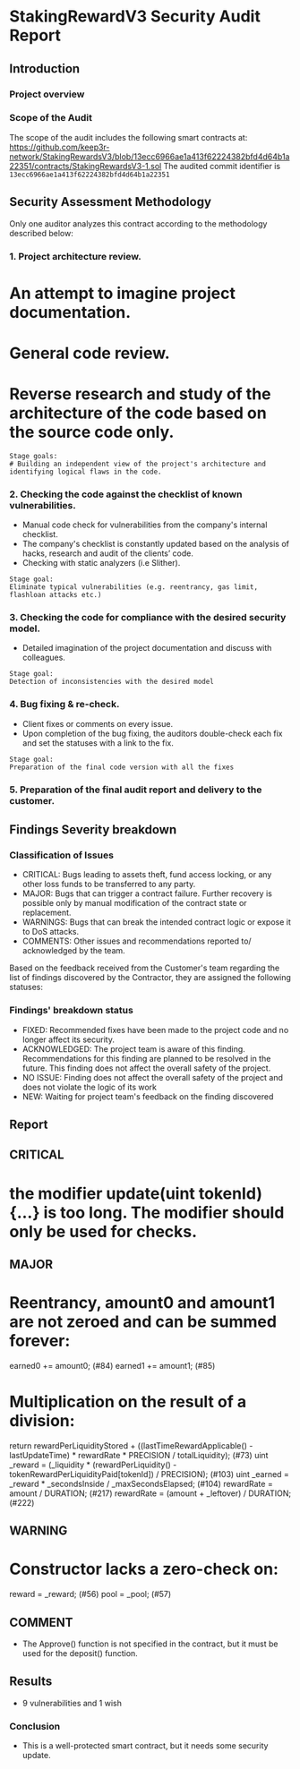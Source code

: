 # StakingRewardV3 Security Audit Report

## Introduction

### Project overview

### Scope of the Audit
The scope of the audit includes the following smart contracts at:
https://github.com/keep3r-network/StakingRewardsV3/blob/13ecc6966ae1a413f62224382bfd4d64b1a22351/contracts/StakingRewardsV3-1.sol
The audited commit identifier is `13ecc6966ae1a413f62224382bfd4d64b1a22351`

## Security Assessment Methodology

Only one auditor analyzes this contract according to the methodology described below:

### 1. Project architecture review.

# An attempt to imagine project documentation.
# General code review.
# Reverse research and study of the architecture of the code based on the source code only.
```
Stage goals:
# Building an independent view of the project's architecture and identifying logical flaws in the code.
```

### 2. Checking the code against the checklist of known vulnerabilities.

* Manual code check for vulnerabilities from the company's internal checklist.
* The company's checklist is constantly updated based on the analysis of hacks, research and audit of the clients’ code.
* Checking with static analyzers (i.e Slither).

```
Stage goal: 
Eliminate typical vulnerabilities (e.g. reentrancy, gas limit, flashloan attacks etc.)
```

### 3. Checking the code for compliance with the desired security model.

* Detailed imagination of the project documentation and discuss with colleagues.

```
Stage goal: 
Detection of inconsistencies with the desired model
```

### 4. Bug fixing & re-check.
* Client fixes or comments on every issue.
* Upon completion of the bug fixing, the auditors double-check each fix and set the statuses with a link to the fix.

```
Stage goal:
Preparation of the final code version with all the fixes
```

### 5. Preparation of the final audit report and delivery to the customer.

## Findings Severity breakdown

### Classification of Issues

* CRITICAL: Bugs leading to assets theft, fund access locking, or any other loss funds to be transferred to any party.
* MAJOR: Bugs that can trigger a contract failure. Further recovery is possible only by manual modification of the contract state or replacement.
* WARNINGS: Bugs that can break the intended contract logic or expose it to DoS attacks.
* COMMENTS: Other issues and recommendations reported to/ acknowledged by the team.

Based on the feedback received from the Customer's team regarding the list of findings discovered by the Contractor, they are assigned the following statuses:

### Findings' breakdown status

* FIXED: Recommended fixes have been made to the project code and no longer affect its security.
* ACKNOWLEDGED: The project team is aware of this finding. Recommendations for this finding are planned to be resolved in the future. This finding does not affect the overall safety of the project.
* NO ISSUE: Finding does not affect the overall safety of the project and does not violate the logic of its work
* NEW: Waiting for project team's feedback on the finding discovered

## Report

## CRITICAL
# the modifier update(uint tokenId) {...} is too long. The modifier should only be used for checks.

## MAJOR
# Reentrancy, amount0 and amount1 are not zeroed and can be summed forever:
   earned0 += amount0; (#84)
   earned1 += amount1; (#85)
# Multiplication on the result of a division:
   return rewardPerLiquidityStored + ((lastTimeRewardApplicable() - lastUpdateTime) * rewardRate * PRECISION / totalLiquidity); (#73)
   uint _reward = (_liquidity * (rewardPerLiquidity() - tokenRewardPerLiquidityPaid[tokenId]) / PRECISION); (#103)
   uint _earned = _reward * _secondsInside / _maxSecondsElapsed; (#104)
   rewardRate = amount / DURATION; (#217)
   rewardRate = (amount + _leftover) / DURATION; (#222)


## WARNING
# Constructor lacks a zero-check on:
   reward = _reward; (#56)
   pool = _pool; (#57)
  
## COMMENT
* The Approve() function is not specified in the contract, but it must be used for the deposit() function.

## Results
* 9 vulnerabilities and 1 wish

### Conclusion
* This is a well-protected smart contract, but it needs some security update.
